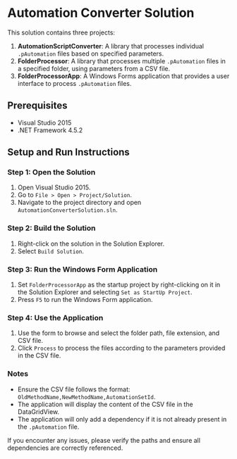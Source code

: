 # Automation Converter Solution

This solution contains three projects:

1. **AutomationScriptConverter**: A library that processes individual `.pAutomation` files based on specified parameters.
2. **FolderProcessor**: A library that processes multiple `.pAutomation` files in a specified folder, using parameters from a CSV file.
3. **FolderProcessorApp**: A Windows Forms application that provides a user interface to process `.pAutomation` files.

## Prerequisites

- Visual Studio 2015
- .NET Framework 4.5.2

## Setup and Run Instructions

### Step 1: Open the Solution

1. Open Visual Studio 2015.
2. Go to `File > Open > Project/Solution`.
3. Navigate to the project directory and open `AutomationConverterSolution.sln`.

### Step 2: Build the Solution

1. Right-click on the solution in the Solution Explorer.
2. Select `Build Solution`.

### Step 3: Run the Windows Form Application

1. Set `FolderProcessorApp` as the startup project by right-clicking on it in the Solution Explorer and selecting `Set as StartUp Project`.
2. Press `F5` to run the Windows Form application.

### Step 4: Use the Application

1. Use the form to browse and select the folder path, file extension, and CSV file.
2. Click `Process` to process the files according to the parameters provided in the CSV file.

### Notes

- Ensure the CSV file follows the format: `OldMethodName,NewMethodName,AutomationSetId`.
- The application will display the content of the CSV file in the DataGridView.
- The application will only add a dependency if it is not already present in the `.pAutomation` file.

If you encounter any issues, please verify the paths and ensure all dependencies are correctly referenced.
